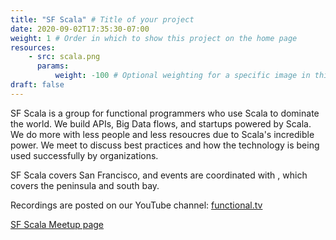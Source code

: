 ```yaml
---
title: "SF Scala" # Title of your project
date: 2020-09-02T17:35:30-07:00
weight: 1 # Order in which to show this project on the home page
resources:
    - src: scala.png
      params:
          weight: -100 # Optional weighting for a specific image in this project folder
draft: false
---
```


SF Scala is a group for functional programmers who use Scala to dominate the world. We build APIs, Big Data flows, and startups powered by Scala. We do more with less people and less resoucres due to Scala's incredible power. We meet to discuss best practices and how the technology is being used successfully by organizations.

SF Scala covers San Francisco, and events are coordinated with , which covers the peninsula and south bay.

Recordings are posted on our YouTube channel: [functional.tv](http://functional.tv)

[SF Scala Meetup page](http://sfscala.org)

